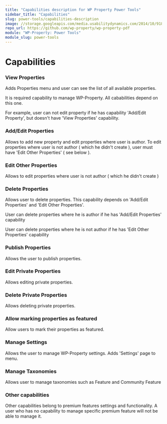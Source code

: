 ```yaml
---
title: "Capabilities description for WP Property Power Tools"
sidebar_title: "Capabilities"
slug: power-tools/capabilities-description
image: //storage.googleapis.com/media.usabilitydynamics.com/2014/10/918a273b-wpproperty-extension-power_tools-icon-300x300.png
repo_url: https://github.com/wp-property/wp-property-pdf
module: "WP-Property: Power Tools"
module_slug: power-tools
---
```


# Capabilities

### View Properties

Adds Properties menu and user can see the list of all available properties.

It is required capability to manage WP-Property. All cababilities depend on this one.

For example, user can not edit property if he has capability 'Add/Edit Property', but doesn't have 'View Properties' capability.

### Add/Edit Properties

Allows to add new property and edit properties where user is author. To edit properties where user is not author ( which he didn't create ), user must have 'Edit Other Properties' ( see below ).

### Edit Other Properties

Allows to edit properties where user is not author ( which he didn't create )

### Delete Properties

Allows user to delete properties. This capability depends on 'Add/Edit Properties' and 'Edit Other Properties'.

User can delete properties where he is author if he has 'Add/Edit Properties' capability

User can delete properties where he is not author if he has 'Edit Other Properties' capability

### Publish Properties

Allows the user to publish properties.

### Edit Private Properties

Allows editing private properties.

### Delete Private Properties

Allows deleting private properties.

### Allow marking properties as featured

Allow users to mark their properties as featured.

### Manage Settings

Allows the user to manage WP-Property settings. Adds 'Settings' page to menu.

### Manage Taxonomies

Allows user to manage taxonomies such as Feature and Community Feature

### Other capabilities

Other capabilities belong to premium features settings and functionality. A user who has no capability to manage specific premium feature will not be able to manage it.